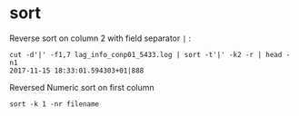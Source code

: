 # sort

Reverse sort on column 2 with field separator `|` :

```
cut -d'|' -f1,7 lag_info_conp01_5433.log | sort -t'|' -k2 -r | head -n1
2017-11-15 18:33:01.594303+01|888
```

Reversed Numeric sort on first column

```
sort -k 1 -nr filename
```
